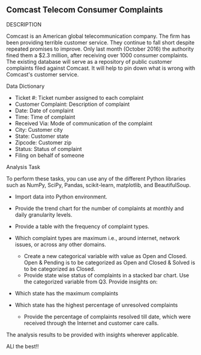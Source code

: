 ## Comcast Telecom Consumer Complaints

DESCRIPTION

Comcast is an American global telecommunication company. The firm has been providing terrible customer service. They continue to fall short despite repeated promises to improve. Only last month (October 2016) the authority fined them a $2.3 million, after receiving over 1000 consumer complaints.
The existing database will serve as a repository of public customer complaints filed against Comcast.
It will help to pin down what is wrong with Comcast's customer service.

Data Dictionary

-	Ticket #: Ticket number assigned to each complaint
-	Customer Complaint: Description of complaint
-	Date: Date of complaint
-	Time: Time of complaint
-	Received Via: Mode of communication of the complaint
-	City: Customer city
-	State: Customer state
-	Zipcode: Customer zip
-	Status: Status of complaint
-	Filing on behalf of someone

Analysis Task

To perform these tasks, you can use any of the different Python libraries such as NumPy, SciPy, Pandas, scikit-learn, matplotlib, and BeautifulSoup.

   - Import data into Python environment.
   - Provide the trend chart for the number of complaints at monthly and daily granularity levels.
   - Provide a table with the frequency of complaint types.
     
- Which complaint types are maximum i.e., around internet, network issues, or across any other domains.
     - Create a new categorical variable with value as Open and Closed. Open & Pending is to be categorized as Open and Closed & Solved is to be categorized as Closed.
     - Provide state wise status of complaints in a stacked bar chart. Use the categorized variable from Q3. Provide insights on:
     
-	Which state has the maximum complaints
-	Which state has the highest percentage of unresolved complaints
      - Provide the percentage of complaints resolved till date, which were received through the Internet and customer care calls.

The analysis results to be provided with insights wherever applicable.

ALl the best!!
